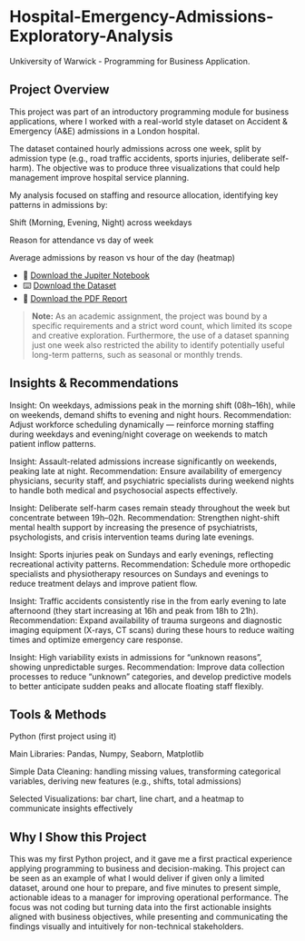 # Hospital-Emergency-Admissions-Exploratory-Analysis
Unkiversity of Warwick - Programming for Business Application. 

## Project Overview

This project was part of an introductory programming module for business applications, where I worked with a real-world style dataset on Accident & Emergency (A&E) admissions in a London hospital.

The dataset contained hourly admissions across one week, split by admission type (e.g., road traffic accidents, sports injuries, deliberate self-harm). The objective was to produce three visualizations that could help management improve hospital service planning.

My analysis focused on staffing and resource allocation, identifying key patterns in admissions by:

Shift (Morning, Evening, Night) across weekdays

Reason for attendance vs day of week

Average admissions by reason vs hour of the day (heatmap)

 - 📝 [Download the Jupiter Notebook](./Script.R)
 - ⌨️ [Download the Dataset](./Project.Rmd)
 - 📄 [Download the PDF Report](./Report.pdf)

> **Note:** As an academic assignment, the project was bound by a specific requirements and a strict word count, which limited its scope and creative exploration. Furthermore, the use of a dataset spanning just one week also restricted the ability to identify potentially useful long-term patterns, such as seasonal or monthly trends.

## Insights & Recommendations

Insight: On weekdays, admissions peak in the morning shift (08h–16h), while on weekends, demand shifts to evening and night hours.
Recommendation: Adjust workforce scheduling dynamically — reinforce morning staffing during weekdays and evening/night coverage on weekends to match patient inflow patterns.

Insight: Assault-related admissions increase significantly on weekends, peaking late at night.
Recommendation: Ensure availability of emergency physicians, security staff, and psychiatric specialists during weekend nights to handle both medical and psychosocial aspects effectively.

Insight: Deliberate self-harm cases remain steady throughout the week but concentrate between 19h–02h.
Recommendation: Strengthen night-shift mental health support by increasing the presence of psychiatrists, psychologists, and crisis intervention teams during late evenings.

Insight: Sports injuries peak on Sundays and early evenings, reflecting recreational activity patterns.
Recommendation: Schedule more orthopedic specialists and physiotherapy resources on Sundays and evenings to reduce treatment delays and improve patient flow.

Insight: Traffic accidents consistently rise in the from early evening to late afternoond (they start increasing at 16h and peak from 18h to 21h).
Recommendation: Expand availability of trauma surgeons and diagnostic imaging equipment (X-rays, CT scans) during these hours to reduce waiting times and optimize emergency care response.

Insight: High variability exists in admissions for “unknown reasons”, showing unpredictable surges.
Recommendation: Improve data collection processes to reduce “unknown” categories, and develop predictive models to better anticipate sudden peaks and allocate floating staff flexibly.

## Tools & Methods

Python (first project using it)

Main Libraries: Pandas, Numpy, Seaborn, Matplotlib

Simple Data Cleaning: handling missing values, transforming categorical variables, deriving new features (e.g., shifts, total admissions)

Selected Visualizations: bar chart, line chart, and a heatmap to communicate insights effectively

## Why I Show this Project 

This was my first Python project, and it gave me a first practical experience applying programming to business and decision-making. 
This project can be seen as an example of what I would deliver if given only a limited dataset, around one hour to prepare, and five minutes to present simple, actionable ideas to a manager for improving operational performance.
The focus was not coding but turning data into the first actionable insights aligned with business objectives, while presenting and communicating the findings visually and intuitively for non-technical stakeholders.
